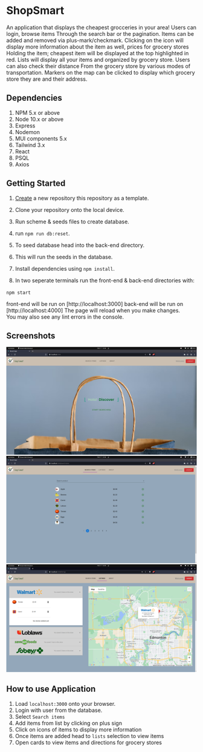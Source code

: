 # ShopSmart 

An application that displays the cheapest grocceries in your area! Users can login, browse items 
Through the search bar or the pagination. Items can be added and removed via plus-mark/checkmark.
Clicking on the icon will display more information about the item as well, prices for grocery stores 
Holding the item; cheapest item will be displayed at the top highlighted in red.
Lists will display all your items and organized by grocery store. Users can also check their distance 
From the grocery store by various modes of transportation. Markers on the map can be clicked to display 
which grocery store they are and their address.    

## Dependencies 

1. NPM 5.x or above
2. Node 10.x or above
3. Express
4. Nodemon 
5. MUI components 5.x
6. Tailwind 3.x
7. React 
8. PSQL 
9. Axios 

## Getting Started 

1. [Create](https://github.com/Sohaib-GO/ShopSmart) a new repository this repository as a template.
2. Clone your repository onto the local device.
3. Run scheme & seeds files to create database.
4. run `npm run db:reset`.
5. To seed database head into the back-end directory.
6. This will run the seeds in the database.
7. Install dependencies using `npm install`.

8. In two seperate terminals run the front-end & back-end directories with:

`npm start` 

front-end will be run on [http://localhost:3000]
back-end will be run on [http://localhost:4000]
The page will reload when you make changes.\
You may also see any lint errors in the console.

## Screenshots 

![Screenshot of Main Page](https://github.com/Sohaib-GO/ShopSmart/blob/master/img/Homepage.png?raw=true)
![Screenshot of Search items list](https://github.com/Sohaib-GO/ShopSmart/blob/master/img/Grocery_items.png?raw=true)
![Screenshot of Display of users grocery list and map](https://github.com/Sohaib-GO/ShopSmart/blob/master/img/Lists.png?raw=true)


## How to use Application 
1. Load `localhost:3000` onto your browser.
2. Login with user from the database.
3. Select `Search items` 
4. Add items from list by clicking on plus sign
5. Click on icons of items to display more information
6. Once items are added head to `lists` selection to view items
7. Open cards to view items and directions for grocery stores 



